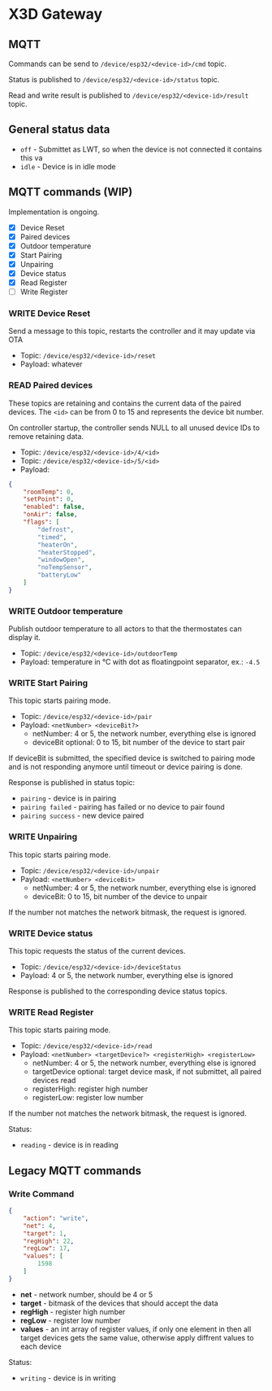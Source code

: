 # X3D Gateway

## MQTT

Commands can be send to `/device/esp32/<device-id>/cmd` topic.

Status is published to `/device/esp32/<device-id>/status` topic.

Read and write result is published to `/device/esp32/<device-id>/result` topic.

## General status data

* `off` - Submittet as LWT, so when the device is not connected it contains this va
* `idle` - Device is in idle mode

## MQTT commands (WIP)

Implementation is ongoing.

- [x] Device Reset
- [x] Paired devices
- [x] Outdoor temperature
- [x] Start Pairing
- [x] Unpairing
- [x] Device status
- [x] Read Register
- [ ] Write Register

### WRITE Device Reset

Send a message to this topic, restarts the controller and it may update via OTA

* Topic: `/device/esp32/<device-id>/reset`
* Payload: whatever

### READ Paired devices

These topics are retaining and contains the current data of the paired devices. The `<id>` can be from 0 to 15 and represents the device bit number.

On controller startup, the controller sends NULL to all unused device IDs to remove retaining data.

* Topic: `/device/esp32/<device-id>/4/<id>`
* Topic: `/device/esp32/<device-id>/5/<id>`
* Payload:
```json
{
    "roomTemp": 0,
    "setPoint": 0,
    "enabled": false,
    "onAir": false,
    "flags": [
        "defrost",
        "timed",
        "heaterOn",
        "heaterStopped",
        "windowOpen",
        "noTempSensor",
        "batteryLow"
    ]
}
```

### WRITE Outdoor temperature

Publish outdoor temperature to all actors to that the thermostates can display it.

* Topic: `/device/esp32/<device-id>/outdoorTemp`
* Payload: temperature in °C with dot as floatingpoint separator, ex.: `-4.5`

### WRITE Start Pairing

This topic starts pairing mode.

* Topic: `/device/esp32/<device-id>/pair`
* Payload: `<netNumber> <deviceBit?>`
  * netNumber: 4 or 5, the network number, everything else is ignored
  * deviceBit optional: 0 to 15, bit number of the device to start pair

If deviceBit is submitted, the specified device is switched to pairing mode and is not responding anymore until timeout or device pairing is done.

Response is published in status topic:
* `pairing` - device is in pairing
* `pairing failed` - pairing has failed or no device to pair found
* `pairing success` - new device paired

### WRITE Unpairing

This topic starts pairing mode.

* Topic: `/device/esp32/<device-id>/unpair`
* Payload: `<netNumber> <deviceBit>`
  * netNumber: 4 or 5, the network number, everything else is ignored
  * deviceBit: 0 to 15, bit number of the device to unpair

If the number not matches the network bitmask, the request is ignored.

### WRITE Device status

This topic requests the status of the current devices.

* Topic: `/device/esp32/<device-id>/deviceStatus`
* Payload: 4 or 5, the network number, everything else is ignored

Response is published to the corresponding device status topics.

### WRITE Read Register

This topic starts pairing mode.

* Topic: `/device/esp32/<device-id>/read`
* Payload: `<netNumber> <targetDevice?> <registerHigh> <registerLow>`
  * netNumber: 4 or 5, the network number, everything else is ignored
  * targetDevice optional: target device mask, if not submittet, all paired devices read
  * registerHigh: register high number
  * registerLow: register low number

If the number not matches the network bitmask, the request is ignored.

Status:
* `reading` - device is in reading

## Legacy MQTT commands

### Write Command

```json
{
    "action": "write",
    "net": 4,
    "target": 1,
    "regHigh": 22,
    "regLow": 17,
    "values": [
        1598
    ]
}
```

* **net** - network number, should be 4 or 5
* **target** - bitmask of the devices that should accept the data
* **regHigh** - register high number
* **regLow** - register low number
* **values** - an int array of register values, if only one element in then all target devices gets the same value, otherwise apply diffrent values to each device

Status:
* `writing` - device is in writing
